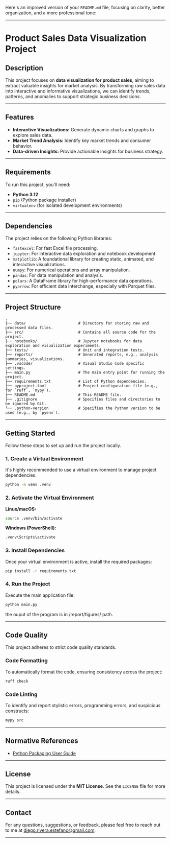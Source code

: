 Here's an improved version of your `README.md` file, focusing on clarity, better organization, and a more professional tone:

-----

# Product Sales Data Visualization Project

## Description

This project focuses on **data visualization for product sales**, aiming to extract valuable insights for market analysis. By transforming raw sales data into interactive and informative visualizations, we can identify trends, patterns, and anomalies to support strategic business decisions.

-----

## Features

  * **Interactive Visualizations:** Generate dynamic charts and graphs to explore sales data.
  * **Market Trend Analysis:** Identify key market trends and consumer behavior.
  * **Data-driven Insights:** Provide actionable insights for business strategy.

-----

## Requirements

To run this project, you'll need:

  * **Python 3.12**
  * `pip` (Python package installer)
  * `virtualenv` (for isolated development environments)

-----

## Dependencies

The project relies on the following Python libraries:

  * `fastexcel`: For fast Excel file processing.
  * `jupyter`: For interactive data exploration and notebook development.
  * `matplotlib`: A foundational library for creating static, animated, and interactive visualizations.
  * `numpy`: For numerical operations and array manipulation.
  * `pandas`: For data manipulation and analysis.
  * `polars`: A DataFrame library for high-performance data operations.
  * `pyarrow`: For efficient data interchange, especially with Parquet files.

-----

## Project Structure

```
.
├── data/                       # Directory for storing raw and processed data files.
├── src/                        # Contains all source code for the project.
├── notebooks/                  # Jupyter notebooks for data exploration and visualization experiments.
├── tests/                      # Unit and integration tests.
├── reports/                    # Generated reports, e.g., analysis summaries, visualizations.
├── .vscode/                    # Visual Studio Code specific settings.
├── main.py                     # The main entry point for running the project.
├── requirements.txt            # List of Python dependencies.
├── pyproject.toml              # Project configuration file (e.g., for `ruff`, `mypy`).
├── README.md                   # This README file.
├── .gitignore                  # Specifies files and directories to be ignored by Git.
└── .python-version             # Specifies the Python version to be used (e.g., by `pyenv`).
```

-----

## Getting Started

Follow these steps to set up and run the project locally.

### 1\. Create a Virtual Environment

It's highly recommended to use a virtual environment to manage project dependencies.

```bash
python -m venv .venv
```

### 2\. Activate the Virtual Environment

**Linux/macOS:**

```bash
source .venv/bin/activate
```

**Windows (PowerShell):**

```bash
.venv\Scripts\activate
```

### 3\. Install Dependencies

Once your virtual environment is active, install the required packages:

```bash
pip install -r requirements.txt
```

### 4\. Run the Project

Execute the main application file:

```bash
python main.py
```

the ouput of the program is in /report/figures/ path.

-----

## Code Quality

This project adheres to strict code quality standards.

### Code Formatting

To automatically format the code, ensuring consistency across the project:

```bash
ruff check
```

### Code Linting

To identify and report stylistic errors, programming errors, and suspicious constructs:

```bash
mypy src
```

-----

## Normative References

  * [Python Packaging User Guide](https://packaging.python.org/en/latest/tutorials/packaging-projects/)

-----

## License

This project is licensed under the **MIT License**. See the `LICENSE` file for more details.

-----

## Contact

For any questions, suggestions, or feedback, please feel free to reach out to me at [diego.rivera.estefano@gmail.com](mailto:diego.rivera.estefano@gmail.com).

-----
